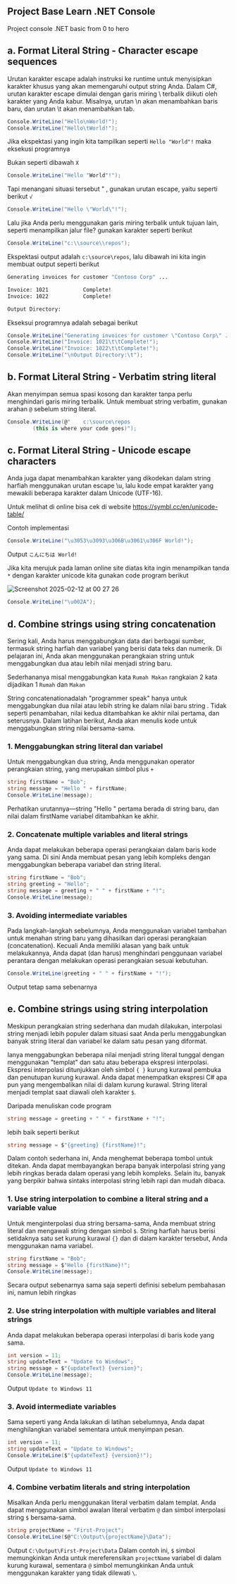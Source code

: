 ## Project Base Learn .NET Console
Project console .NET basic from 0 to hero

## a. Format Literal String - Character escape sequences
Urutan karakter escape adalah instruksi ke runtime untuk menyisipkan karakter khusus yang akan memengaruhi output string Anda. Dalam C#, urutan karakter escape dimulai dengan garis miring \ terbalik diikuti oleh karakter yang Anda kabur. Misalnya, urutan \n akan menambahkan baris baru, dan urutan \t akan menambahkan tab.

```.cs
Console.WriteLine("Hello\nWorld!");
Console.WriteLine("Hello\tWorld!");
```

Jika ekspektasi yang ingin kita tampilkan seperti `Hello "World"!` maka eksekusi programnya

Bukan seperti dibawah `X`

```.cs
Console.WriteLine("Hello "World"!");
```
Tapi menangani situasi tersebut \" , gunakan urutan escape, yaitu seperti berikut `√`
```.cs
Console.WriteLine("Hello \"World\"!");
```
Lalu jika Anda perlu menggunakan garis miring terbalik untuk tujuan lain, seperti menampilkan jalur file? gunakan karakter seperti berikut
```.cs
Console.WriteLine("c:\\source\\repos");
```
Ekspektasi output adalah `c:\source\repos`, lalu dibawah ini kita ingin membuat output seperti berikut
```.sh
Generating invoices for customer "Contoso Corp" ...

Invoice: 1021           Complete!
Invoice: 1022           Complete!

Output Directory: 
```
Ekseksui programnya adalah sebagai berikut
```.cs
Console.WriteLine("Generating invoices for customer \"Contoso Corp\" ... \n");
Console.WriteLine("Invoice: 1021\t\tComplete!");
Console.WriteLine("Invoice: 1022\t\tComplete!");
Console.WriteLine("\nOutput Directory:\t");
```
## b. Format Literal String - Verbatim string literal
Akan menyimpan semua spasi kosong dan karakter tanpa perlu menghindari garis miring terbalik. Untuk membuat string verbatim, gunakan arahan `@` sebelum string literal.
```.cs
Console.WriteLine(@"    c:\source\repos    
        (this is where your code goes)");
```
## c. Format Literal String - Unicode escape characters
Anda juga dapat menambahkan karakter yang dikodekan dalam string harfiah menggunakan urutan escape \u, lalu kode empat karakter yang mewakili beberapa karakter dalam Unicode (UTF-16).

Untuk melihat di online bisa cek di website https://symbl.cc/en/unicode-table/

Contoh implementasi

```.cs
Console.WriteLine("\u3053\u3093\u306B\u3061\u306F World!");
```
Output `こんにちは World!`

Jika kita merujuk pada laman online site diatas kita ingin menampilkan tanda `*` dengan karakter unicode kita gunakan code program berikut

![Screenshot 2025-02-12 at 00 27 26](https://github.com/user-attachments/assets/f2c51584-382f-4e9c-a5a6-b1a15e668f71)

```.cs
Console.WriteLine("\u002A");
```
## d. Combine strings using string concatenation
Sering kali, Anda harus menggabungkan data dari berbagai sumber, termasuk string harfiah dan variabel yang berisi data teks dan numerik. Di pelajaran ini, Anda akan menggunakan perangkaian string untuk menggabungkan dua atau lebih nilai menjadi string baru.

Sederhananya misal menggabungkan kata `Rumah Makan` rangkaian 2 kata dijadikan 1 `Rumah` dan `Makan`

String concatenationadalah "programmer speak" hanya untuk menggabungkan dua nilai atau lebih string ke dalam nilai baru string . Tidak seperti penambahan, nilai kedua ditambahkan ke akhir nilai pertama, dan seterusnya. Dalam latihan berikut, Anda akan menulis kode untuk menggabungkan string nilai bersama-sama.

### 1. Menggabungkan string literal dan variabel
Untuk menggabungkan dua string, Anda menggunakan operator perangkaian string, yang merupakan simbol plus `+`

```.cs
string firstName = "Bob";
string message = "Hello " + firstName;
Console.WriteLine(message);
```
Perhatikan urutannya—string "Hello " pertama berada di string baru, dan nilai dalam firstName variabel ditambahkan ke akhir.

### 2. Concatenate multiple variables and literal strings
Anda dapat melakukan beberapa operasi perangkaian dalam baris kode yang sama. Di sini Anda membuat pesan yang lebih kompleks dengan menggabungkan beberapa variabel dan string literal.

```.cs
string firstName = "Bob";
string greeting = "Hello";
string message = greeting + " " + firstName + "!";
Console.WriteLine(message);
```

### 3. Avoiding intermediate variables
Pada langkah-langkah sebelumnya, Anda menggunakan variabel tambahan untuk menahan string baru yang dihasilkan dari operasi perangkaian (concatenation). Kecuali Anda memiliki alasan yang baik untuk melakukannya, Anda dapat (dan harus) menghindari penggunaan variabel perantara dengan melakukan operasi perangkaian sesuai kebutuhan.

```.cs
Console.WriteLine(greeting + " " + firstName + "!");
```
Output tetap sama sebenarnya
## e. Combine strings using string interpolation
Meskipun perangkaian string sederhana dan mudah dilakukan, interpolasi string menjadi lebih populer dalam situasi saat Anda perlu menggabungkan banyak string literal dan variabel ke dalam satu pesan yang diformat.

Ianya menggabungkan beberapa nilai menjadi string literal tunggal dengan menggunakan "templat" dan satu atau beberapa ekspresi interpolasi. Ekspresi interpolasi ditunjukkan oleh simbol `{ }` kurung kurawal pembuka dan penutupan kurung kurawal. Anda dapat menempatkan ekspresi C# apa pun yang mengembalikan nilai di dalam kurung kurawal. String literal menjadi templat saat diawali oleh karakter `$`.

Daripada menuliskan code program

```.cs
string message = greeting + " " + firstName + "!";
```
lebih baik seperti berikut
```.cs
string message = $"{greeting} {firstName}!";
```
Dalam contoh sederhana ini, Anda menghemat beberapa tombol untuk ditekan. Anda dapat membayangkan berapa banyak interpolasi string yang lebih ringkas berada dalam operasi yang lebih kompleks. Selain itu, banyak yang berpikir bahwa sintaks interpolasi string lebih rapi dan mudah dibaca.

### 1. Use string interpolation to combine a literal string and a variable value
Untuk menginterpolasi dua string bersama-sama, Anda membuat string literal dan mengawali string dengan simbol `$`. String harfiah harus berisi setidaknya satu set kurung kurawal `{}` dan di dalam karakter tersebut, Anda menggunakan nama variabel.

```.cs
string firstName = "Bob";
string message = $"Hello {firstName}!";
Console.WriteLine(message);
```
Secara output sebenarnya sama saja seperti definisi sebelum pembahasan ini, namun lebih ringkas

### 2. Use string interpolation with multiple variables and literal strings
Anda dapat melakukan beberapa operasi interpolasi di baris kode yang sama.

```.cs
int version = 11;
string updateText = "Update to Windows";
string message = $"{updateText} {version}";
Console.WriteLine(message);
```
Output `Update to Windows 11`

### 3. Avoid intermediate variables
Sama seperti yang Anda lakukan di latihan sebelumnya, Anda dapat menghilangkan variabel sementara untuk menyimpan pesan.

```.cs
int version = 11;
string updateText = "Update to Windows";
Console.WriteLine($"{updateText} {version}!");
```
Output `Update to Windows 11`

### 4. Combine verbatim literals and string interpolation
Misalkan Anda perlu menggunakan literal verbatim dalam templat. Anda dapat menggunakan simbol awalan literal verbatim `@` dan simbol interpolasi string `$` bersama-sama.

```.cs
string projectName = "First-Project";
Console.WriteLine($@"C:\Output\{projectName}\Data");
```
Output `C:\Output\First-Project\Data`
Dalam contoh ini, `$` simbol memungkinkan Anda untuk mereferensikan `projectName` variabel di dalam kurung kurawal, sementara `@` simbol memungkinkan Anda untuk menggunakan karakter yang tidak dilewati `\`.